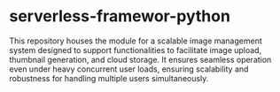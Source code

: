 # serverless-framewor-python
This repository houses the module for a scalable image management system designed to support functionalities to facilitate image upload, thumbnail generation, and cloud storage. It ensures seamless operation even under heavy concurrent user loads, ensuring scalability and robustness for handling multiple users simultaneously.
